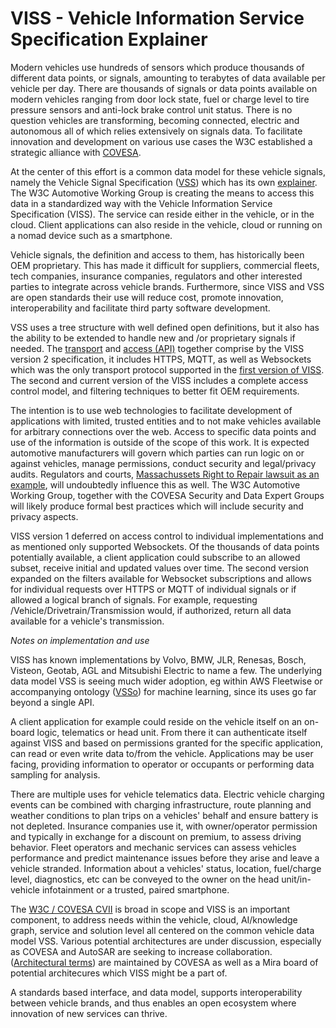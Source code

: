 # VISS - Vehicle Information Service Specification Explainer

Modern vehicles use hundreds of sensors which produce thousands of different data points, or signals, amounting to terabytes of data available per vehicle per day. There are thousands of signals or data points available on modern vehicles ranging from door lock state, fuel or charge level to tire pressure sensors and anti-lock brake control unit status. There is no question vehicles are transforming, becoming connected, electric and autonomous all of which relies extensively on signals data. 
To facilitate innovation and development on various use cases the W3C established a strategic alliance with [COVESA](https://covesa.global).

At the center of this effort is a common data model for these vehicle signals, namely the Vehicle Signal Specification ([VSS](https://covesa.github.io/vehicle_signal_specification/)) which has its own [explainer](https://www.covesa.global/sites/default/files/COVESA%20Vehicle%20Signal%20Specification_060122.pdf). The W3C Automotive Working Group is creating the means to access this data in a standardized way with the Vehicle Information Service Specification (VISS). The service can reside either in the vehicle, or in the cloud. Client applications can also reside in the vehicle, cloud or running on a nomad device such as a smartphone. 

Vehicle signals, the definition and access to them, has historically been OEM proprietary. This has made it difficult for suppliers, commercial fleets, 
tech companies, insurance companies, regulators and other interested parties to integrate across vehicle brands. Furthermore, since VISS and VSS are open standards their use will reduce cost, promote innovation, interoperability and facilitate third party software development.

VSS uses a tree structure with well defined open definitions, but it also has the ability to be extended to handle new and /or proprietary signals if 
needed. The [transport](https://www.w3.org/standards/history/viss2-transport) and [access (API)](https://www.w3.org/TR/viss2-core/) together comprise by the VISS version 2 specification, it includes HTTPS, MQTT, as well as Websockets which was the only 
transport protocol supported in the [first version of VISS](https://www.w3.org/TR/vehicle-information-service/). The second and current version of the VISS includes a complete access control model, and filtering techniques to better fit OEM requirements. 

The intention is to use web technologies to facilitate development of applications with limited, trusted entities and to not make vehicles available for arbitrary connections over the web. Access to specific data points and use of the information is outside of the scope of this work. It is expected automotive manufacturers will govern which parties can run logic on or against vehicles, manage permissions, conduct security and legal/privacy audits. Regulators and courts, [Massachussets Right to Repair lawsuit as an example](https://www.natlawreview.com/article/automakers-lawsuit-opposing-updates-to-massachusetts-right-to-repair-law-lingers), will undoubtedly influence this as well. The W3C Automotive Working Group, together with the COVESA Security and Data Expert Groups will likely produce formal best practices which will include security and privacy aspects.

VISS version 1 deferred on access control to individual implementations and as mentioned only supported Websockets. Of the thousands of data points potentially available, a client application could subscribe to an allowed subset, receive initial and updated values over time. The second version expanded on the filters available for Websocket subscriptions and allows for individual requests over HTTPS or MQTT of individual signals or if allowed a logical branch of signals. For example, requesting /Vehicle/Drivetrain/Transmission would, if authorized, return all data available for a vehicle's transmission. 

_Notes on implementation and use_

VISS has known implementations by Volvo, BMW, JLR, Renesas, Bosch, Visteon, Geotab, AGL and Mitsubishi Electric to name a few. 
The underlying data model VSS is seeing much wider adoption, eg within AWS Fleetwise or accompanying ontology ([VSSo](https://www.w3.org/TR/vsso/)) for machine learning, since its uses go far beyond a single API.

A client application for example could reside on the vehicle itself on an on-board logic, telematics or head unit. From there it can authenticate itself against VISS and based on permissions granted for the specific application, can read or even write data to/from the vehicle. Applications may be user facing, providing information to operator or occupants or performing data sampling for analysis.

There are multiple uses for vehicle telematics data. Electric vehicle charging events can be combined with charging infrastructure, route planning and weather conditions to plan trips on a vehicles' behalf and ensure battery is not depleted. Insurance companies use it, with owner/operator permission and typically in exchange for a discount on premium, to assess driving behavior. Fleet operators and mechanic services can assess vehicles performance and predict maintenance issues before they arise and leave a vehicle stranded. Information about a vehicles' status, location, fuel/charge level, diagnostics, etc can be conveyed to the owner on the head unit/in-vehicle infotainment or a trusted, paired smartphone. 

The [W3C / COVESA CVII](https://wiki.covesa.global/display/WIK4/Common+Vehicle+Interface+Initiative+-+Home) is broad in scope and VISS is an important 
component, to address needs within the vehicle, cloud, AI/knowledge graph, service and solution level all centered on the common vehicle data model VSS. Various potential architectures are under discussion, especially as COVESA and AutoSAR are seeking to increase collaboration. ([Architectural terms](https://wiki.covesa.global/pages/viewpage.action?pageId=46628901)) are maintained by COVESA as well as a Mira board of potential architecures which VISS might be a part of. 

A standards based interface, and data model, supports interoperability between vehicle brands, and thus enables an open ecosystem where innovation of new services can thrive.
